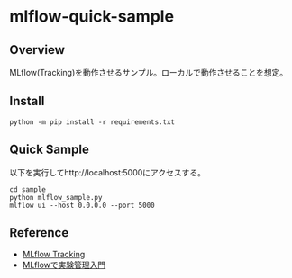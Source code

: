 # mlflow-quick-sample

## Overview

MLflow(Tracking)を動作させるサンプル。ローカルで動作させることを想定。

## Install

```
python -m pip install -r requirements.txt
```

## Quick Sample

以下を実行してhttp://localhost:5000にアクセスする。

```
cd sample
python mlflow_sample.py
mlflow ui --host 0.0.0.0 --port 5000
```

## Reference

* [MLflow Tracking](https://www.mlflow.org/docs/latest/tracking.html)
* [MLflowで実験管理入門](https://future-architect.github.io/articles/20200626/)
